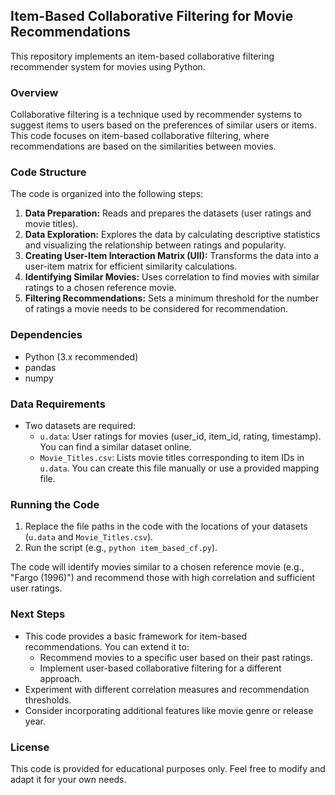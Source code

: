 ## Item-Based Collaborative Filtering for Movie Recommendations

This repository implements an item-based collaborative filtering recommender system for movies using Python. 

### Overview

Collaborative filtering is a technique used by recommender systems to suggest items to users based on the preferences of similar users or items. This code focuses on item-based collaborative filtering, where recommendations are based on the similarities between movies.

### Code Structure

The code is organized into the following steps:

1. **Data Preparation:** Reads and prepares the datasets (user ratings and movie titles).
2. **Data Exploration:** Explores the data by calculating descriptive statistics and visualizing the relationship between ratings and popularity.
3. **Creating User-Item Interaction Matrix (UII):** Transforms the data into a user-item matrix for efficient similarity calculations.
4. **Identifying Similar Movies:** Uses correlation to find movies with similar ratings to a chosen reference movie.
5. **Filtering Recommendations:** Sets a minimum threshold for the number of ratings a movie needs to be considered for recommendation.

### Dependencies

* Python (3.x recommended)
* pandas
* numpy

### Data Requirements

* Two datasets are required:
    * `u.data`: User ratings for movies (user_id, item_id, rating, timestamp). You can find a similar dataset online.
    * `Movie_Titles.csv`: Lists movie titles corresponding to item IDs in `u.data`. You can create this file manually or use a provided mapping file.

### Running the Code

1. Replace the file paths in the code with the locations of your datasets (`u.data` and `Movie_Titles.csv`).
2. Run the script (e.g., `python item_based_cf.py`).

The code will identify movies similar to a chosen reference movie (e.g., "Fargo (1996)") and recommend those with high correlation and sufficient user ratings.

### Next Steps

* This code provides a basic framework for item-based recommendations. You can extend it to:
    * Recommend movies to a specific user based on their past ratings.
    * Implement user-based collaborative filtering for a different approach.
* Experiment with different correlation measures and recommendation thresholds.
* Consider incorporating additional features like movie genre or release year.

### License

This code is provided for educational purposes only. Feel free to modify and adapt it for your own needs. 
